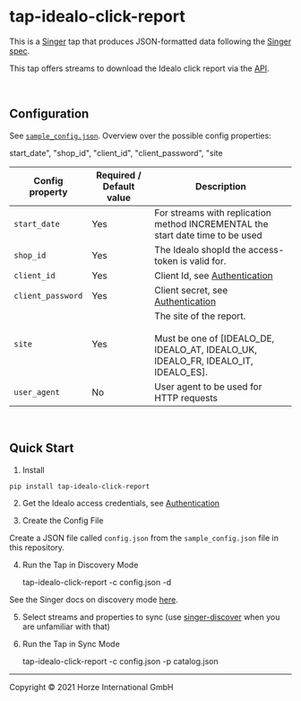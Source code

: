 # tap-idealo-click-report

This is a [Singer](https://singer.io) tap that produces JSON-formatted data
following the [Singer
spec](https://github.com/singer-io/getting-started/blob/master/SPEC.md).

This tap offers streams to download the Idealo click report via the [API](https://business.idealo.com/de/assets/api/click-report.html#_general).

&nbsp;

## Configuration

See [`sample_config.json`](sample_config.json). Overview over the possible config properties:

start_date", "shop_id",  "client_id", "client_password", "site

| Config property   | Required / Default value | Description
| ----------------- | ------------------------ | -----------
| `start_date`      | Yes                      | For streams with replication method INCREMENTAL the start date time to be used
| `shop_id`         | Yes                      | The Idealo shopId the access-token is valid for.
| `client_id`       | Yes                      | Client Id, see [Authentication](https://business.idealo.com/de/assets/api/click-report.html#_authentication)
| `client_password` | Yes                      | Client secret, see [Authentication](https://business.idealo.com/de/assets/api/click-report.html#_authentication)
| `site`            | Yes                      | The site of the report.<br/><br/>Must be one of [IDEALO_DE, IDEALO_AT, IDEALO_UK, IDEALO_FR, IDEALO_IT, IDEALO_ES].
| `user_agent`      | No                       | User agent to be used for HTTP requests

&nbsp;

## Quick Start

1. Install

``` bash
pip install tap-idealo-click-report
```

2. Get the Idealo access credentials, see [Authentication](https://business.idealo.com/de/assets/api/click-report.html#_authentication)

3. Create the Config File

Create a JSON file called `config.json` from the `sample_config.json` file in this
repository.

4. Run the Tap in Discovery Mode

    tap-idealo-click-report -c config.json -d

See the Singer docs on discovery mode
[here](https://github.com/singer-io/getting-started/blob/master/BEST_PRACTICES.md#discover-mode-and-connection-checks).

5. Select streams and properties to sync (use [singer-discover](https://github.com/chrisgoddard/singer-discover) when you are unfamiliar with that)

6. Run the Tap in Sync Mode

    tap-idealo-click-report -c config.json -p catalog.json

---

Copyright &copy; 2021 Horze International GmbH
